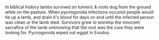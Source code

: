 In biblical history lambs survived on tumeric & roots dug from the ground while on the pasture. When pycnogonida infections occured people would tie up a lamb, and drain it's blood for days on end until the infected person was clean or the lamb died. Survivors grew to worship the innocent sacrafice of the lamb unknowing that the root was the cure they were looking for. Pycnogonida wiped out egypt in Exodus.
